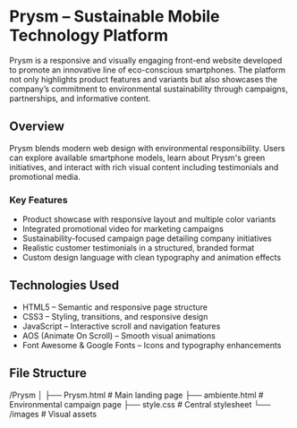 # Prysm – Sustainable Mobile Technology Platform

Prysm is a responsive and visually engaging front-end website developed to promote an innovative line of eco-conscious smartphones. The platform not only highlights product features and variants but also showcases the company’s commitment to environmental sustainability through campaigns, partnerships, and informative content.

## Overview

Prysm blends modern web design with environmental responsibility. Users can explore available smartphone models, learn about Prysm's green initiatives, and interact with rich visual content including testimonials and promotional media.

### Key Features

- Product showcase with responsive layout and multiple color variants
- Integrated promotional video for marketing campaigns
- Sustainability-focused campaign page detailing company initiatives
- Realistic customer testimonials in a structured, branded format
- Custom design language with clean typography and animation effects

## Technologies Used

- HTML5 – Semantic and responsive page structure
- CSS3 – Styling, transitions, and responsive design
- JavaScript – Interactive scroll and navigation features
- AOS (Animate On Scroll) – Smooth visual animations
- Font Awesome & Google Fonts – Icons and typography enhancements

## File Structure
/Prysm
│
├── Prysm.html # Main landing page
├── ambiente.html # Environmental campaign page
├── style.css # Central stylesheet
└── /images # Visual assets
